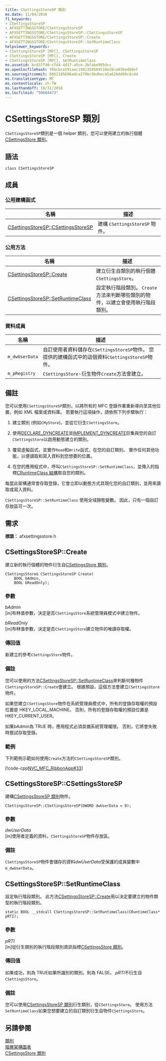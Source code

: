 ```yaml
---
title: CSettingsStoreSP 類別
ms.date: 11/04/2016
f1_keywords:
- CSettingsStoreSP
- AFXSETTINGSSTORE/CSettingsStoreSP
- AFXSETTINGSSTORE/CSettingsStoreSP::CSettingsStoreSP
- AFXSETTINGSSTORE/CSettingsStoreSP::Create
- AFXSETTINGSSTORE/CSettingsStoreSP::SetRuntimeClass
helpviewer_keywords:
- CSettingsStoreSP [MFC], CSettingsStoreSP
- CSettingsStoreSP [MFC], Create
- CSettingsStoreSP [MFC], SetRuntimeClass
ms.assetid: bcd37f40-cfd4-4d17-a5ce-3bfabe995dcc
ms.openlocfilehash: f6bcbce291aec1941359504518e26ca936edb9e7
ms.sourcegitcommit: 6052185696adca270bc9bdbec45a626dd89cdcdd
ms.translationtype: MT
ms.contentlocale: zh-TW
ms.lasthandoff: 10/31/2018
ms.locfileid: "50604473"
---
```

# <a name="csettingsstoresp-class"></a>CSettingsStoreSP 類別

`CSettingsStoreSP`類別是一個 helper 類別，您可以使用建立的執行個體[CSettingsStore 類別](../../mfc/reference/csettingsstore-class.md)。

## <a name="syntax"></a>語法

```
class CSettingsStoreSP
```

## <a name="members"></a>成員

### <a name="public-constructors"></a>公用建構函式

|名稱|描述|
|----------|-----------------|
|[CSettingsStoreSP::CSettingsStoreSP](#csettingsstoresp)|建構 `CSettingsStoreSP` 物件。|

### <a name="public-methods"></a>公用方法

|名稱|描述|
|----------|-----------------|
|[CSettingsStoreSP::Create](#create)|建立衍生自類別的執行個體`CSettingsStore`。|
|[CSettingsStoreSP::SetRuntimeClass](#setruntimeclass)|設定執行階段類別。 `Create`方法來判斷哪些類別的物件，以建立會使用執行階段類別。|

### <a name="data-members"></a>資料成員

|名稱|描述|
|----------|-----------------|
|`m_dwUserData`|自訂使用者資料儲存在`CSettingsStoreSP`物件。 您提供的建構函式中的這個資料`CSettingsStoreSP`物件。|
|`m_pRegistry`|`CSettingsStore`-衍生物件`Create`方法會建立。|

## <a name="remarks"></a>備註

您可以使用`CSettingsStoreSP`類別，以將所有的 MFC 登錄作業重新導向至其他位置，例如 XML 檔案或資料庫。 若要執行這項操作，請依照下列步驟執行：

1. 建立類別 (例如`CMyStore`)，並從它衍生`CSettingsStore`。

1. 使用[DECLARE_DYNCREATE](run-time-object-model-services.md#declare_dyncreate)並[IMPLEMENT_DYNCREATE](run-time-object-model-services.md#implement_dyncreate)巨集與您的自訂`CSettingsStore`以啟用動態建立的類別。

1. 覆寫虛擬函式，並實作`Read`和`Write`函式，在您的自訂類別。 實作任何其他功能，以便讀取和寫入資料到您想要的位置。

1. 在您的應用程式中，呼叫`CSettingsStoreSP::SetRuntimeClass`，並傳入的指標[CRuntimeClass 結構](../../mfc/reference/cruntimeclass-structure.md)取自您的類別。

每當此架構通常會存取登錄，它會立即以動態方式具現化您的自訂類別，並用來讀取或寫入資料。

`CSettingsStoreSP::SetRuntimeClass` 使用全域靜態變數。 因此，只有一個自訂存放區可一次。

## <a name="requirements"></a>需求

**標頭：** afxsettingsstore.h

##  <a name="create"></a>  CSettingsStoreSP::Create

建立新的執行個體的物件衍生自[CSettingsStore 類別](../../mfc/reference/csettingsstore-class.md)。

```
CSettingsStore& CSettingsStoreSP Create(
    BOOL bAdmin,
    BOOL bReadOnly);
```

### <a name="parameters"></a>參數

*bAdmin*<br/>
[in]布林值參數，決定是否`CSettingsStore`系統管理員模式中建立物件。

*bReadOnly*<br/>
[in]布林值參數，決定是否`CSettingsStore`建立物件的唯讀存取權。

### <a name="return-value"></a>傳回值

新建立的參考`CSettingsStore`物件。

### <a name="remarks"></a>備註

您可以使用的方法[CSettingsStoreSP::SetRuntimeClass](#setruntimeclass)來判斷何種物件`CSettingsStoreSP::Create`會建立。 根據預設，這個方法會建立`CSettingsStore`物件。

如果您建立`CSettingsStore`物件在系統管理員模式中，所有的登錄存取權的預設位置是 HKEY_LOCAL_MACHINE。 否則，所有的登錄存取權的預設位置是 HKEY_CURRENT_USER。

如果*bAdmin*為 TRUE 時，應用程式必須具備系統管理權限。 否則，它將會失敗時嘗試存取登錄。

### <a name="example"></a>範例

下列範例示範如何使用`Create`方法的`CSettingsStoreSP`類別。

[!code-cpp[NVC_MFC_RibbonApp#33](../../mfc/reference/codesnippet/cpp/csettingsstoresp-class_1.cpp)]

##  <a name="csettingsstoresp"></a>  CSettingsStoreSP::CSettingsStoreSP

建構[CSettingsStoreSP 類別](../../mfc/reference/csettingsstoresp-class.md)物件。

```
CSettingsStoreSP::CSettingsStoreSP(DWORD dwUserData = 0);
```

### <a name="parameters"></a>參數

*dwUserData*<br/>
[in]使用者定義的資料，`CSettingsStoreSP`物件存放區。

### <a name="remarks"></a>備註

`CSettingsStoreSP`物件會儲存的資料*dwUserData*受保護的成員變數中`m_dwUserData`。

##  <a name="setruntimeclass"></a>  CSettingsStoreSP::SetRuntimeClass

設定執行階段類別。 此方法[CSettingsStoreSP::Create](#create)用以決定要建立的物件類型的執行階段類別。

```
static BOOL __stdcall CSettingsStoreSP::SetRuntimeClass(CRuntimeClass* pRTI);
```

### <a name="parameters"></a>參數

*pRTI*<br/>
[in]從衍生類別的執行階段類別資訊指標[CSettingsStore 類別](../../mfc/reference/csettingsstore-class.md)。

### <a name="return-value"></a>傳回值

如果成功，則為 TRUE如果所識別的類別，則為 FALSE。 *pRTI*不衍生自`CSettingsStore`。

### <a name="remarks"></a>備註

您可以使用[CSettingsStoreSP 類別](../../mfc/reference/csettingsstoresp-class.md)衍生類別，從`CSettingsStore`。 使用方法`SetRuntimeClass`如果您想要建立的自訂類別衍生自物件`CSettingsStore`。

## <a name="see-also"></a>另請參閱

[類別](../../mfc/reference/mfc-classes.md)<br/>
[階層架構圖表](../../mfc/hierarchy-chart.md)<br/>
[CSettingsStore 類別](../../mfc/reference/csettingsstore-class.md)
